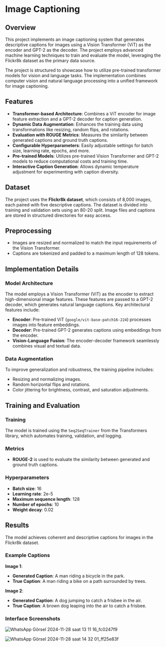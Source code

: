 # Image Captioning

## Overview

This project implements an image captioning system that generates descriptive captions for images using a Vision Transformer (ViT) as the encoder and GPT-2 as the decoder. The project employs advanced machine learning techniques to train and evaluate the model, leveraging the Flickr8k dataset as the primary data source.

The project is structured to showcase how to utilize pre-trained transformer models for vision and language tasks. The implementation combines computer vision and natural language processing into a unified framework for image captioning.

## Features

- **Transformer-based Architecture**: Combines a ViT encoder for image feature extraction and a GPT-2 decoder for caption generation.
- **Dynamic Data Augmentation**: Enhances the training data using transformations like resizing, random flips, and rotations.
- **Evaluation with ROUGE Metrics**: Measures the similarity between generated captions and ground truth captions.
- **Configurable Hyperparameters**: Easily adjustable settings for batch size, learning rate, epochs, and more.
- **Pre-trained Models**: Utilizes pre-trained Vision Transformer and GPT-2 models to reduce computational costs and training time.
- **Interactive Caption Generation**: Allows dynamic temperature adjustment for experimenting with caption diversity.

## Dataset

The project uses the **Flickr8k dataset**, which consists of 8,000 images, each paired with five descriptive captions. The dataset is divided into training and validation sets using an 80-20 split. Image files and captions are stored in structured directories for easy access.

## Preprocessing

- Images are resized and normalized to match the input requirements of the Vision Transformer.
- Captions are tokenized and padded to a maximum length of 128 tokens.

## Implementation Details

### Model Architecture

The model employs a Vision Transformer (ViT) as the encoder to extract high-dimensional image features. These features are passed to a GPT-2 decoder, which generates natural language captions. Key architectural features include:

- **Encoder**: Pre-trained ViT (`google/vit-base-patch16-224`) processes images into feature embeddings.
- **Decoder**: Pre-trained GPT-2 generates captions using embeddings from the encoder.
- **Vision-Language Fusion**: The encoder-decoder framework seamlessly combines visual and textual data.

### Data Augmentation

To improve generalization and robustness, the training pipeline includes:

- Resizing and normalizing images.
- Random horizontal flips and rotations.
- Color jittering for brightness, contrast, and saturation adjustments.

## Training and Evaluation

### Training

The model is trained using the `Seq2SeqTrainer` from the Transformers library, which automates training, validation, and logging.

### Metrics

- **ROUGE-2** is used to evaluate the similarity between generated and ground truth captions.

### Hyperparameters

- **Batch size**: 16  
- **Learning rate**: 2e-5  
- **Maximum sequence length**: 128  
- **Number of epochs**: 10  
- **Weight decay**: 0.02  

## Results

The model achieves coherent and descriptive captions for images in the Flickr8k dataset.

### Example Captions

**Image 1**:  
- **Generated Caption**: A man riding a bicycle in the park.  
- **True Caption**: A man riding a bike on a path surrounded by trees.  

**Image 2**:  
- **Generated Caption**: A dog jumping to catch a frisbee in the air.  
- **True Caption**: A brown dog leaping into the air to catch a frisbee.  

### Interface Screenshots
![WhatsApp Görsel 2024-11-28 saat 13 11 16_fc0247f9](https://github.com/user-attachments/assets/bcdb8d24-7328-42d6-9d80-42e4b2c1b78c)


![WhatsApp Görsel 2024-11-28 saat 14 32 01_ff25e83f](https://github.com/user-attachments/assets/87c90af2-1e82-401f-94c7-ab5d37cf720c)


